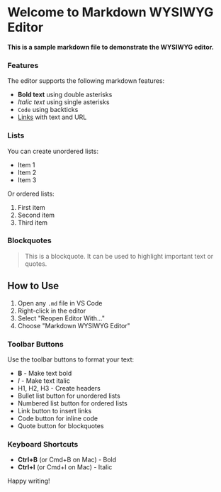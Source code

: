 # Welcome to Markdown WYSIWYG Editor

**This is a sample markdown file to demonstrate the WYSIWYG editor.**

### Features

The editor supports the following markdown features:

-   **Bold text** using double asterisks
-   _Italic text_ using single asterisks
-   `Code` using backticks
-   [Links](https://example.com) with text and URL

### Lists

You can create unordered lists:

-   Item 1
-   Item 2
-   Item 3

Or ordered lists:

1.  First item
2.  Second item
3.  Third item

### Blockquotes

> This is a blockquote. It can be used to highlight important text or quotes.

## How to Use

1.  Open any `.md` file in VS Code
2.  Right-click in the editor
3.  Select "Reopen Editor With..."
4.  Choose "Markdown WYSIWYG Editor"

### Toolbar Buttons

Use the toolbar buttons to format your text:

-   **B** - Make text bold
-   _I_ - Make text italic
-   H1, H2, H3 - Create headers
-   Bullet list button for unordered lists
-   Numbered list button for ordered lists
-   Link button to insert links
-   Code button for inline code
-   Quote button for blockquotes

### Keyboard Shortcuts

-   **Ctrl+B** (or Cmd+B on Mac) - Bold
-   **Ctrl+I** (or Cmd+I on Mac) - Italic

Happy writing!